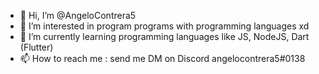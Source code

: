 - 👋 Hi, I’m @AngeloContrera5
- 👀 I’m interested in program programs with programming languages xd
- 🌱 I’m currently learning programming languages like JS, NodeJS, Dart (Flutter)
- 📫 How to reach me : send me DM on Discord angelocontrera5#0138

<!---
AngeloContrera5/AngeloContrera5 is a ✨ special ✨ repository because its `README.md` (this file) appears on your GitHub profile.
You can click the Preview link to take a look at your changes.
--->
